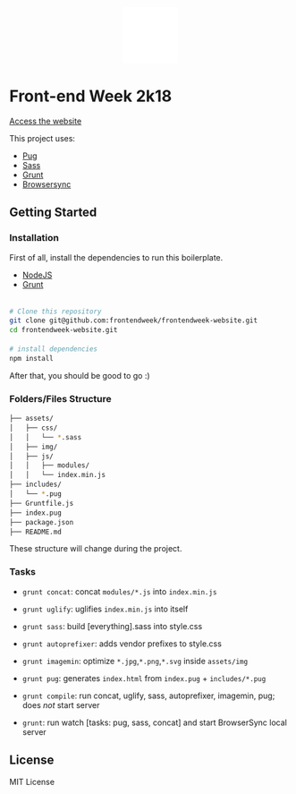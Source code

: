 <p align="center">
  <img src="assets/img/logo.svg" width="100">
</p>

# Front-end Week 2k18

[Access the website](http://frontendweek.com.br/)

This project uses:
- [Pug](https://pugjs.org/)
- [Sass](http://sass-lang.com/)
- [Grunt](https://gruntjs.com/)
- [Browsersync](https://www.browsersync.io/)

## Getting Started

### Installation

First of all, install the dependencies to run this boilerplate.

- [NodeJS](http://nodejs.org/)
- [Grunt](https://gruntjs.com/)

```sh

# Clone this repository
git clone git@github.com:frontendweek/frontendweek-website.git
cd frontendweek-website.git

# install dependencies
npm install

```

After that, you should be good to go :)

### Folders/Files Structure

```sh
├── assets/
│   ├── css/
│   │   └── *.sass
│   ├── img/
│   ├── js/
│   │   ├── modules/
│   │   └── index.min.js
├── includes/
│   └── *.pug
├── Gruntfile.js
├── index.pug
├── package.json
├── README.md
```
These structure will change during the project.


### Tasks

- `grunt concat`: concat `modules/*.js` into `index.min.js`
- `grunt uglify`: uglifies `index.min.js` into itself

- `grunt sass`: build [everything].sass into style.css
- `grunt autoprefixer`: adds vendor prefixes to style.css

- `grunt imagemin`: optimize `*.jpg`,`*.png`,`*.svg` inside `assets/img`

- `grunt pug`: generates `index.html` from `index.pug` + `includes/*.pug`

- `grunt compile`: run concat, uglify, sass, autoprefixer, imagemin, pug; does *not* start server
- `grunt`: run watch [tasks: pug, sass, concat] and start BrowserSync local server


## License

MIT License